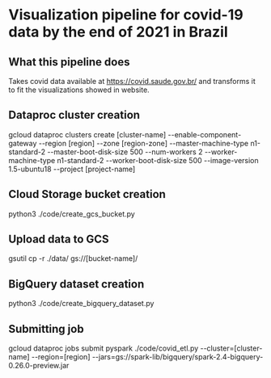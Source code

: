 # Visualization pipeline for covid-19 data by the end of 2021 in Brazil

## What this pipeline does  
Takes covid data available at https://covid.saude.gov.br/ and transforms it to fit the visualizations showed in website.

## Dataproc cluster creation  

gcloud dataproc clusters create [cluster-name] --enable-component-gateway --region [region] --zone [region-zone] --master-machine-type n1-standard-2 --master-boot-disk-size 500 --num-workers 2 --worker-machine-type n1-standard-2 --worker-boot-disk-size 500 --image-version 1.5-ubuntu18 --project [project-name]

## Cloud Storage bucket creation  

python3 ./code/create_gcs_bucket.py

## Upload data to GCS
gsutil cp -r ./data/ gs://[bucket-name]/

## BigQuery dataset creation

python3 ./code/create_bigquery_dataset.py

## Submitting job

gcloud dataproc jobs submit pyspark ./code/covid_etl.py --cluster=[cluster-name] --region=[region] --jars=gs://spark-lib/bigquery/spark-2.4-bigquery-0.26.0-preview.jar
